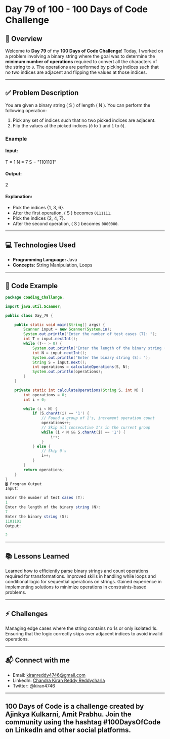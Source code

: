 # Day 79 of 100 - 100 Days of Code Challenge

## 📝 Overview
Welcome to **Day 79** of my **100 Days of Code Challenge**! Today, I worked on a problem involving a binary string where the goal was to determine the **minimum number of operations** required to convert all the characters of the string to `0`. The operations are performed by picking indices such that no two indices are adjacent and flipping the values at those indices.

---

## ✅ Problem Description
You are given a binary string \( S \) of length \( N \). You can perform the following operation:
1. Pick any set of indices such that no two picked indices are adjacent.
2. Flip the values at the picked indices (`0` to `1` and `1` to `0`).

### Example
#### Input:
T = 1 N = 7 S = "1101101"


#### Output:
2


#### Explanation:
- Pick the indices {1, 3, 6}.
- After the first operation, \( S \) becomes `0111111`.
- Pick the indices {2, 4, 7}.
- After the second operation, \( S \) becomes `0000000`.

---

## 💻 Technologies Used
- **Programming Language:** Java
- **Concepts:** String Manipulation, Loops

---

## 📖 Code Example

```java
package coading_Challange;

import java.util.Scanner;

public class Day_79 {

    public static void main(String[] args) {
        Scanner input = new Scanner(System.in);
        System.out.println("Enter the number of test cases (T): ");
        int T = input.nextInt();
        while (T-- > 0) {
            System.out.println("Enter the length of the binary string (N): ");
            int N = input.nextInt();
            System.out.println("Enter the binary string (S): ");
            String S = input.next();
            int operations = calculateOperations(S, N);
            System.out.println(operations);
        }
    }

    private static int calculateOperations(String S, int N) {
        int operations = 0;
        int i = 0;

        while (i < N) {
            if (S.charAt(i) == '1') {
                // Found a group of 1's, increment operation count
                operations++;
                // Skip all consecutive 1's in the current group
                while (i < N && S.charAt(i) == '1') {
                    i++;
                }
            } else {
                // Skip 0's
                i++;
            }
        }
        return operations;
    }
}
🖥️ Program Output
Input:

Enter the number of test cases (T): 
1
Enter the length of the binary string (N): 
7
Enter the binary string (S): 
1101101
Output:

2
```
---
## 📚 Lessons Learned
Learned how to efficiently parse binary strings and count operations required for transformations.
Improved skills in handling while loops and conditional logic for sequential operations on strings.
Gained experience in implementing solutions to minimize operations in constraints-based problems.

---
## ⚡ Challenges
Managing edge cases where the string contains no 1s or only isolated 1s.
Ensuring that the logic correctly skips over adjacent indices to avoid invalid operations.

---
## 📬 Connect with me
- Email: kiranreddy4746@gmail.com
- LinkedIn: [Chandra Kiran Reddy Reddycharla](https://www.linkedin.com/in/chandra-kiran-reddy-reddycharla-a9a746230/)
- Twitter: @kiran4746

---
## 100 Days of Code is a challenge created by Ajinkya Kulkarni, Amit Prabhu. Join the community using the hashtag #100DaysOfCode on LinkedIn and other social platforms.
